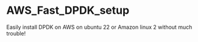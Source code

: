 # AWS_Fast_DPDK_setup
Easily install DPDK on AWS on ubuntu 22 or Amazon linux 2 without much trouble!
